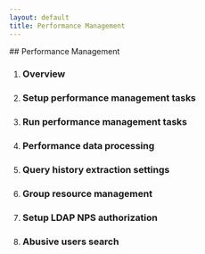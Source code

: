 ```yaml
---
layout: default
title: Performance Management
---
```

<div id="perfman1"></div>
## Performance Management

<ol> 
  <li><h3>Overview</h3></li> 



<div id="perfman2"></div>
  <li><h3>Setup performance management tasks</h3></li> 

<div id="perfman3"></div>
  <li><h3>Run performance management tasks</h3></li>

 <div id="perfman4"></div>
 <li><h3>Performance data processing</h3></li>

<div id="perfman5"></div>
  <li><h3>Query history extraction settings</h3></li> 

<div id="perfman6"></div>
  <li><h3>Group resource management</h3></li>
  
  <div id="perfman7"></div>
  <li><h3>Setup LDAP NPS authorization</h3></li>
  
  
 <div id="perfman8"></div>
 <li><h3>Abusive users search</h3></li>
<br>
</ol>
